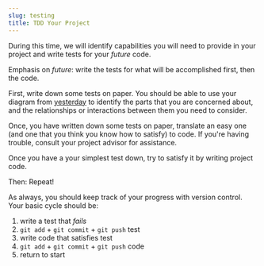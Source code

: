 ```yaml
---
slug: testing
title: TDD Your Project
---
```

During this time, we will identify capabilities you will need to provide in your
project and write tests for your *future* code.

Emphasis on *future*: write the tests for what will be accomplished first, then
the code.

First, write down some tests on paper.  You should be able to use your diagram
from [yesterday](project/organizing-inner/) to identify the parts that you are
concerned about, and the relationships or interactions between them you need to
consider.

Once, you have written down some tests on paper, translate an easy one (and one
that you think you know how to satisfy) to code.  If you're having trouble,
consult your project advisor for assistance.

Once you have a your simplest test down, try to satisfy it by writing project
code.

Then: Repeat!

As always, you should keep track of your progress with version control.  Your basic cycle should be:

 1. write a test that *fails*
 2. `git add` + `git commit` + `git push` test
 3. write code that satisfies test
 4. `git add` + `git commit` + `git push` code
 5. return to start
